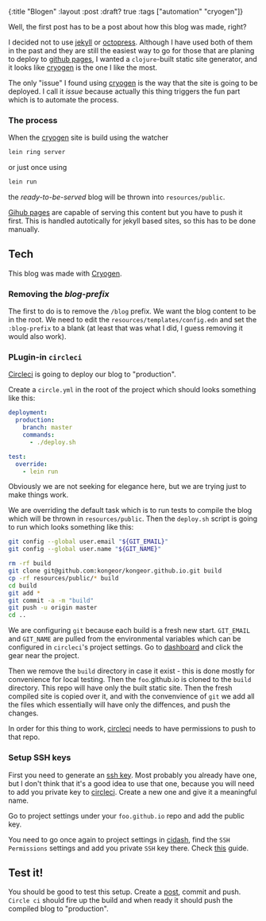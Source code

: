 {:title "Blogen"
 :layout :post
 :draft? true
 :tags  ["automation" "cryogen"]}


Well, the first post has to be a post about how this blog
was made, right?

I decided not to use [jekyll][jekyll] or [octopress][octopress].
Although I have used both of them in the past and they are still
the easiest way to go for those that are planing to deploy to
[github pages][ghpages], I wanted a `clojure`-built static site
generator, and it looks like [cryogen][cryogen] is the one I like 
the most.

The only "issue" I found using [cryogen][cryogen] is the way that 
the site is going to be deployed. I call it _issue_ because actually
this thing triggers the fun part which is to automate the process.

### The process

When the [cryogen][cryogen] site is build using the watcher

```bash
lein ring server
```

or just once using

```bash
lein run
```

the _ready-to-be-served_ blog will be thrown into `resources/public`.

[Gihub pages][ghpages] are capable of serving this content but you
have to push it first. This is handled autotically for jekyll based
sites, so this has to be done manually.


## Tech

This blog was made with [Cryogen][cryogen].

### Removing the _blog-prefix_

The first to do is to remove the `/blog` prefix. We want the blog content to be in the root. 
We need to edit the `resources/templates/config.edn` and set the `:blog-prefix` to a blank
(at least that was what I did, I guess removing it would also work).

### PLugin-in `circleci`

[Circleci] is going to deploy our blog to "production". 

Create a `circle.yml` in the root of the project which should looks something like this:

```yml
deployment:
  production:
    branch: master
    commands:
      - ./deploy.sh

test:
  override:
    - lein run
```

Obviously we are not seeking for elegance here, but we are trying just to make things work.

We are overriding the default task which is to run tests to compile the blog which will be
thrown in `resources/public`. Then the `deploy.sh` script is going to run which looks something
like this:

```bash
git config --global user.email "${GIT_EMAIL}"
git config --global user.name "${GIT_NAME}"

rm -rf build
git clone git@github.com:kongeor/kongeor.github.io.git build
cp -rf resources/public/* build
cd build
git add *
git commit -a -m "build"
git push -u origin master
cd ..
```

We are configuring `git` because each build is a fresh new start. `GIT_EMAIL` and `GIT_NAME` are
pulled from the environmental variables which can be configured in `circleci`'s project settings.
Go to [dashboard][cidash] and click the gear near the project.

Then we remove the `build` directory in case it exist - this is done mostly for convenience for
local testing. Then the `foo`.github.io is cloned to the `build` directory. This repo will have
only the built static site. Then the fresh compiled site is copied over it, and with the 
convenvience of `git` we add all the files which essentially will have only the diffences, and 
push the changes.

In order for this thing to work, [circleci] needs to have permissions to push to that
repo.


### Setup SSH keys

First you need to generate an [ssh key][genkeys]. Most probably you already have one, but I
don't think that it's a good idea to use that one, because you will need to add you private
key to [circleci].  Create a new one and give it a meaningful name.

Go to project settings under your `foo.github.io` repo and add the public key.

You need to go once again to project settings in [cidash], find the `SSH Permissions` settings
and add you private `SSH` key there. Check [this][cikeys] guide.

## Test it!

You should be good to test this setup. Create a [post], commit and push. `Circle ci` should fire
up the build and when ready it should push the compiled blog to "production".

[jekyll]: https://jekyllrb.com/
[octopress]: http://octopress.org/
[ghpages]: https://pages.github.com/
[cryogen]: http://cryogenweb.org/
[circleci]: <https://circleci.com/>
[cidash]: <https://circleci.com/dashboard>
[genkeys]: <https://help.github.com/articles/generating-an-ssh-key/>
[cikeys]: <https://circleci.com/docs/github-security-ssh-keys/>
[post]: <http://cryogenweb.org/docs/writing-posts.html>

